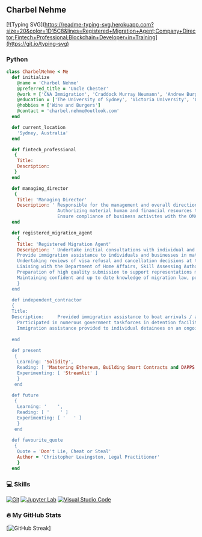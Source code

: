 <h2 align="left">
  Charbel Nehme
</h2>

[![Typing SVG](https://readme-typing-svg.herokuapp.com?size=20&color=1D15C8&lines=Registered+Migration+Agent;Company+Director;Fintech+Professional;Blockchain+Developer+in+Training](https://git.io/typing-svg)

### Python

```ruby
class CharbelNehme < Me
  def initialize
    @name = 'Charbel Nehme'
    @preferred_title = 'Uncle Chester'
    @work = ['CNA Immigration', 'Craddock Murray Neumann', 'Andrew Burger & Associates']
    @education = ['The University of Sydney', 'Victoria University', 'LPAB']
    @hobbies = ['Wine and Burgers']
    @contact = 'charbel.nehme@outlook.com' 
  end

  def current_location
    'Sydney, Australia'
  end

  def fintech_professional
   {
    Title:
    Description: 
   }
  end 

  def managing_director
   {
    Title: 'Managing Director'
    Description: ' Responsible for the management and overall direction of CNA Immigration,
                   Authorizing material human and financial resources to implement business operations and client services.                    
                   Ensure compliance of business activites with the OMARA Code of Professional Conduct for registered migration agents. '  
  end

  def registered_migration_agent
    {
    Title: 'Registered Migration Agent'
    Description: ' Undertake initial consultations with individual and corporate clients to develop commercially-sound immigration strategies, whilst ensuring compliance with                    the Migration Agents Code of Conduct. 
    Provide immigration assistance to individuals and businesses in matters before the Department of Home Affairs across all visa categories including (but not limited to): business, corporate, skilled, regional and family based immigration to Australia. 
    Undertaking reviews of visa refusal and cancellation decisions at the Administrative Appeals Tribunal and Ministerial Intervention. 
    Liaising with the Department of Home Affairs, Skill Assessing Authorities, Administrative Appeals Tribunal and other stakeholders.  
    Preparation of high quality submission to support representations made at all levels.
    Maintaining confident and up to date knowledge of migration law, policy and trends to collaborate with clients and colleagues. 
    }
  end 
  
  def independent_contractor
  { 
  Title: 
  Description:     Provided immigration assistance to boat arrivals / asylum seekers under the Immigration Advice and Application Assistance Scheme (IAAAS). 
    Participated in numerous government taskforces in detention facilities on Christmas Island and the RAAAF air force based in Curtin (Western Australia).
    Immigration assistance provided to individual detainees on an ongoing basis at Villawood Immigration Detention Centre (IDC). 
   
  end
  
  def present
   {
    Learning: 'Solidity',
    Reading: [ 'Mastering Ethereum, Building Smart Contracts and DAPPS: Andreas M. Antonopoloulos and Dr. Gavin Wood' ]
    Experimenting: [ 'Streamlit' ]
    }
   end
  
  def future
   {
    Learning: '    ',
    Reading: [ '    ' ]
    Experimenting: [ '   ' ]
    }
   end
 
  def favourite_quote
   {
    Quote = 'Don't Lie, Cheat or Steal'
    Author = 'Christopher Levingston, Legal Practitioner'
    }
  end
```

### 💻 Skills
<p>
    <a href="#"><img alt="Git" src="https://img.shields.io/badge/Git-F05033.svg?logo=git&logoColor=white"></a>
    <a href="#"><img alt="Jupyter Lab" src="https://img.shields.io/badge/Jupyter-F37626.svg?logo=Jupyter&logoColor=white"></a>
    <a href="#"><img alt="Visual Studio Code" src="https://img.shields.io/badge/Visual%20Studio%20Code-0078d7.svg?logo=visual-studio-code&logoColor=white"></a>
</p>

### 🔥 My GitHub Stats
[![GitHub Streak](http://github-readme-streak-stats.herokuapp.com?user=charbelnehme&theme=highcontrast&date_format=j%20M%5B%20Y%5D)]
